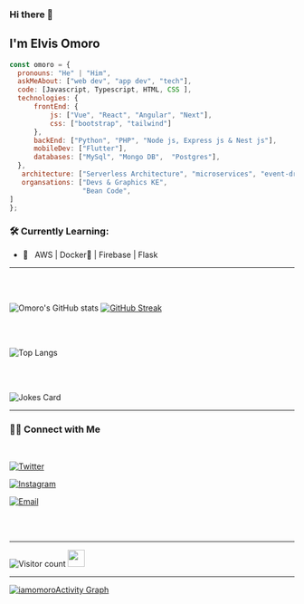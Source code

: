 ### Hi there 👋<h2> I'm Elvis Omoro </h2>

  ```javascript
const omoro = {
    pronouns: "He" | "Him",
    askMeAbout: ["web dev", "app dev", "tech"],
    code: [Javascript, Typescript, HTML, CSS ],
    technologies: {
        frontEnd: {
            js: ["Vue", "React", "Angular", "Next"],
            css: ["bootstrap", "tailwind"]
        },
        backEnd: ["Python", "PHP", "Node js, Express js & Nest js"],
        mobileDev: ["Flutter"],
        databases: ["MySql", "Mongo DB",  "Postgres"],
    },
     architecture: ["Serverless Architecture", "microservices", "event-driven", "Single page applications"],
     organsations: ["Devs & Graphics KE",
                    "Bean Code",
  ]
};
```

<h3>🛠 Currently Learning:</h3>

- 🔧 &nbsp; AWS | Docker🐳 | Firebase | Flask

<hr>


<br/><br/>

![Omoro's GitHub stats](https://github-readme-stats.vercel.app/api?username=iamomoro&theme=github_dark&show_icons=true) [![GitHub Streak](https://github-readme-streak-stats.herokuapp.com?user=iamomoro&theme=github-dark-blue&hide_border=true&date_format=M%20j%5B%2C%20Y%5D)](https://git.io/streak-stats)

<br/>

<br/>

![Top Langs](https://github-readme-stats.vercel.app/api/top-langs/?username=iamomoro&show_icons=true)




<br><br>

<!-- HTML -->
<img src="https://readme-jokes.vercel.app/api" alt="Jokes Card" />

<br>


<hr>



<h3> 🤝🏻 Connect with Me </h3>
<br>
<p align="center">

<a href="https://twitter.com/bake_baller"><img alt="Twitter" src="https://img.shields.io/twitter/follow/bake_baller?style=social"></a>

<a href="https://www.instagram.com/iamomoroit/"><img alt="Instagram" src="https://img.shields.io/badge/Instagram-iamomoroit-black?style=flat-square&logo=instagram"></a>

<a href="mailto:iamomoroit@gmail.com"><img alt="Email" src="https://img.shields.io/badge/Email-:iamomoroit@gmail.com.com-blue?style=flat-square&logo=gmail"></a>

</p>

<br/>
<br/>
<hr>  



![Visitor count](https://visitor-badge.laobi.icu/badge?page_id=iamomoro.iamomoro)   <img src="https://media.giphy.com/media/dxn6fRlTIShoeBr69N/giphy.gif" width="30">





<hr>
<a href="https://github.com/iamomoro/github-readme-activity-graph"><img alt="iamomoroActivity Graph" src="https://activity-graph.herokuapp.com/graph?username=iamomoro&bg_color=0D1117&color=5BCDEC&line=5BCDEC&point=FFFFFF&hide_border=true" /></a>




